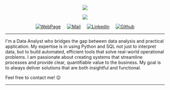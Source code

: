 <p align="center">
    <img src="https://readme-typing-svg.demolab.com?font=Bebas+Neue&size=50&duration=1&pause=500&color=F7F7F7&center=true&vCenter=true&width=435&lines=Hey!+I+am+Sebas"/></a>
</p>
<p align="center">
    <img src="https://readme-typing-svg.demolab.com?font=Bebas+Neue&size=40&pause=500&color=C5C5C5&center=true&vCenter=true&width=435&lines=Data+Analyst"/></a>
</p>

<p align="center">
<a href="https://iamsebas.dev"><img src="https://img.shields.io/badge/-WebPage-005A9C?style=flat&amp;logo=world&amp;logoColor=white" alt="WebPage"></a>&nbsp;&nbsp;&nbsp;&nbsp;
<a href="mailto:sebas@iamsebas.dev"><img src="https://img.shields.io/badge/-Mail-c14438?style=flat&amp;logo=Gmail&amp;logoColor=white" alt="Mail"></a>&nbsp;&nbsp;&nbsp;&nbsp;
<a href="https://www.linkedin.com/in/sebasnolascop/"><img src="https://img.shields.io/badge/-LinkedIn-blue?style=flat&amp;logo=LinkedIn&amp;logoColor=white" alt="Linkedin"></a>&nbsp;&nbsp;&nbsp;&nbsp;
<a href="https://github.com/sebasnolascop"><img src="https://img.shields.io/badge/-Github-000?style=flat&amp;logo=Github&amp;logoColor=white" alt="Github"></a>
</p>

---

I'm a Data Analyst who bridges the gap between data analysis and practical application. My expertise is in using Python and SQL not just to interpret data, but to build automated, efficient tools that solve real-world operational problems. I am passionate about creating systems that streamline processes and provide clear, quantifiable value to the business. My goal is to always deliver solutions that are both insightful and functional.

Feel free to contact me! 😉

---

<p align="right">
    <img src="https://komarev.com/ghpvc/?username=sebasnolascop&style=flat-square&color=blue" alt=""/>
</p>
